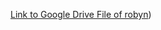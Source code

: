 [Link to Google Drive File of robyn](https://drive.google.com/drive/folders/1dEKO7LfCA8CiFOl72ylCa5Z0bniU5xAL?usp=drive_link))
